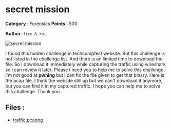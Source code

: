 # secret mission

**Category** : Forensics
**Points** : 500

**Author**: `fire & rui`

![secret mission](https://i.pinimg.com/564x/a0/f3/7b/a0f37b8d85ce0e29284c4b8e211b8c4b.jpg)

I found this hidden challenge in techcompfest website. But this challenge 
is not listed in the challenge list. And there is an limited time to download 
the file. So I download it immediately while capturing the traffic using 
wireshark so i can review it later. Please i need you to help me to solve this 
challenge. I'm not good at **pwning** but I can fix the file given to get that 
binary. Here is the pcap file. I think the website still up but we can't 
download it anymore, but you can find it in my captured traffic. I hope you 
can help me to solve this challenge. Thank you.


## Files : 
 - [traffic.pcapng](./traffic.pcapng)



